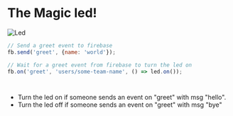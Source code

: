 # The Magic led!

![Led](https://www.arduino.cc/en/uploads/Tutorial/ExampleCircuit_bb.png)



```js
// Send a greet event to firebase
fb.send('greet', {name: 'world'});

// Wait for a greet event from firebase to turn the led on
fb.on('greet', 'users/some-team-name', () => led.on());
```

` `


- Turn the led on if someone sends an event on "greet" with msg "hello".
- Turn the led off if someone sends an event on "greet" with msg "bye"
